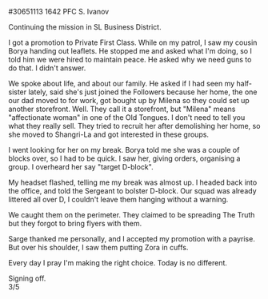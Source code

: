 #30651113 1642 PFC S. Ivanov  
  
Continuing the mission in SL Business District.  
  
I got a promotion to Private First Class. While on my patrol, I saw my cousin Borya handing out leaflets. He stopped me and asked what I'm doing, so I told him we were hired to maintain peace. He asked why we need guns to do that. I didn't answer.  
  
We spoke about life, and about our family. He asked if I had seen my half-sister lately, said she's just joined the Followers because her home, the one our dad moved to for work, got bought up by Milena so they could set up another storefront. Well. They call it a storefront, but "Milena" means "affectionate woman" in one of the Old Tongues. I don't need to tell you what they really sell. They tried to recruit her after demolishing her home, so she moved to Shangri-La and got interested in these groups.  
  
I went looking for her on my break. Borya told me she was a couple of blocks over, so I had to be quick. I saw her, giving orders, organising a group. I overheard her say "target D-block".  
  
My headset flashed, telling me my break was almost up. I headed back into the office, and told the Sergeant to bolster D-block. Our squad was already littered all over D, I couldn't leave them hanging without a warning.  
  
We caught them on the perimeter. They claimed to be spreading The Truth but they forgot to bring flyers with them.  
  
Sarge thanked me personally, and I accepted my promotion with a payrise. But over his shoulder, I saw them putting Zora in cuffs.  
  
Every day I pray I'm making the right choice. Today is no different.  
  
Signing off.  
3/5  
